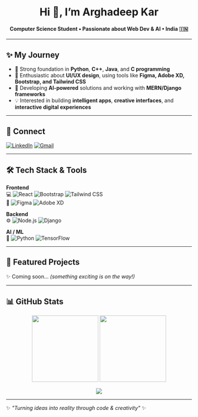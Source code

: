 <h1 align="center">Hi 👋, I’m Arghadeep Kar</h1>  
<h4 align="center">Computer Science Student • Passionate about Web Dev & AI • India 🇮🇳</h4>  

---  

## ✨ My Journey

- 🧠 Strong foundation in **Python**, **C++**, **Java**, and **C programming**
- 🎨 Enthusiastic about **UI/UX design**, using tools like **Figma, Adobe XD, Bootstrap, and Tailwind CSS**  
- 🚀 Developing **AI-powered** solutions and working with **MERN/Django frameworks**   
- 💡 Interested in building **intelligent apps**, **creative interfaces**, and **interactive digital experiences**  

---  


## 💬 Connect

[![LinkedIn](https://img.shields.io/badge/LinkedIn-0A66C2)](www.linkedin.com/in/arghadeep-kar-75451728b)
[![Gmail](https://img.shields.io/badge/Gmail-D14836?logo=gmail&logoColor=white)](mailto:arghadeepkar2020@gmail.com)
  


---

## 🛠 Tech Stack & Tools  

**Frontend**  
💻 ![React](https://img.shields.io/badge/React-20232A?logo=react&logoColor=61DAFB) 
![Bootstrap](https://img.shields.io/badge/Bootstrap-7952B3?logo=bootstrap&logoColor=white) 
![Tailwind CSS](https://img.shields.io/badge/Tailwind_CSS-38B2AC?logo=tailwind-css&logoColor=white)  
🎨 ![Figma](https://img.shields.io/badge/Figma-F24E1E?logo=figma&logoColor=white) 
![Adobe XD](https://img.shields.io/badge/Adobe_XD-FF61F6?logo=adobexd&logoColor=white)  

**Backend**  
⚙️ ![Node.js](https://img.shields.io/badge/Node.js-339933?logo=node-dot-js&logoColor=white) 
![Django](https://img.shields.io/badge/Django-092E20?logo=django&logoColor=white)  

**AI / ML**  
🤖 ![Python](https://img.shields.io/badge/Python-3776AB?logo=python&logoColor=white) 
![TensorFlow](https://img.shields.io/badge/TensorFlow-FF6F00?logo=tensorflow&logoColor=white)  




---



## 📂 Featured Projects  

✨ Coming soon... *(something exciting is on the way!)*  

---

## 📊 GitHub Stats  

<p align="center">
  <img height="180" src="https://github-readme-stats.vercel.app/api?username=arghadeepkar&show_icons=true&theme=highcontrast&hide_border=true" />
  <img height="180" src="https://github-readme-streak-stats.herokuapp.com/?user=arghadeepkar&theme=highcontrast&hide_border=true" />
</p>

<p align="center">
  <img src="https://github-readme-stats.vercel.app/api/top-langs/?username=arghadeepkar&layout=compact&theme=gruvbox&hide_border=true" />
</p>

---





✨ *"Turning ideas into reality through code & creativity"* ✨
